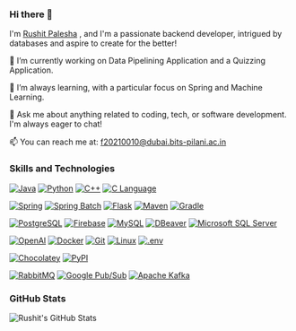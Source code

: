 ### Hi there 👋

I'm [Rushit Palesha](https://www.linkedin.com/in/rushit-palesha/) , and I'm a passionate backend developer, intrigued by databases and aspire to create for the better!

🔭 I’m currently working on Data Pipelining Application and a Quizzing Application.

🌱 I’m always learning, with a particular focus on Spring and Machine Learning.

💬 Ask me about anything related to coding, tech, or software development. I'm always eager to chat!

📫 You can reach me at: f20210010@dubai.bits-pilani.ac.in

### Skills and Technologies
[![Java](https://img.shields.io/badge/-Java-007396?style=for-the-badge&logo=java&logoColor=white)](https://www.oracle.com/java/)
[![Python](https://img.shields.io/badge/-Python-3776AB?style=for-the-badge&logo=python&logoColor=white)](https://www.python.org)
[![C++](https://img.shields.io/badge/-C++-00599C?style=for-the-badge&logo=cplusplus&logoColor=white)](https://isocpp.org/)
[![C Language](https://img.shields.io/badge/-C%20Language-A8B9CC?style=for-the-badge&logo=c&logoColor=white)](https://en.wikipedia.org/wiki/C_(programming_language))

[![Spring](https://img.shields.io/badge/-Spring-6DB33F?style=for-the-badge&logo=spring&logoColor=white)](https://spring.io/)
[![Spring Batch](https://img.shields.io/badge/-Spring%20Batch-00A98F?style=for-the-badge&logo=spring&logoColor=white)](https://spring.io/projects/spring-batch)
[![Flask](https://img.shields.io/badge/-Flask-000000?style=for-the-badge&logo=flask&logoColor=white)](https://flask.palletsprojects.com/en/2.1.x/)
[![Maven](https://img.shields.io/badge/-Maven-C71A36?style=for-the-badge&logo=apache-maven&logoColor=white)](https://maven.apache.org/)
[![Gradle](https://img.shields.io/badge/-Gradle-02303A?style=for-the-badge&logo=gradle&logoColor=white)](https://gradle.org/)



[![PostgreSQL](https://img.shields.io/badge/-PostgreSQL-336791?style=for-the-badge&logo=postgresql&logoColor=white)](https://www.postgresql.org/)
[![Firebase](https://img.shields.io/badge/-Firebase-FFCA28?style=for-the-badge&logo=firebase&logoColor=white)](https://firebase.google.com/)
[![MySQL](https://img.shields.io/badge/-MySQL-4479A1?style=for-the-badge&logo=mysql&logoColor=white)](https://www.mysql.com/)
[![DBeaver](https://img.shields.io/badge/-DBeaver-007acc?style=for-the-badge&logo=dbeaver&logoColor=white)](https://dbeaver.io/)
[![Microsoft SQL Server](https://img.shields.io/badge/-Microsoft%20SQL%20Server-CC2927?style=for-the-badge&logo=microsoft-sql-server&logoColor=white)](https://www.microsoft.com/en-us/sql-server)


[![OpenAI](https://img.shields.io/badge/-OpenAI-00C1D4?style=for-the-badge&logo=openai&logoColor=white)](https://openai.com/)
[![Docker](https://img.shields.io/badge/-Docker-2496ED?style=for-the-badge&logo=docker&logoColor=white)](https://www.docker.com/)
[![Git](https://img.shields.io/badge/-Git-F05032?style=for-the-badge&logo=git&logoColor=white)](https://git-scm.com/)
[![Linux](https://img.shields.io/badge/-Linux-FCC624?style=for-the-badge&logo=linux&logoColor=black)](https://www.linux.org/)
[![.env](https://img.shields.io/badge/-.env-DB7093?style=for-the-badge)](https://en.wikipedia.org/wiki/Dotenv)

[![Chocolatey](https://img.shields.io/badge/-Chocolatey-80B5E3?style=for-the-badge&logo=chocolatey&logoColor=white)](https://chocolatey.org/)
[![PyPI](https://img.shields.io/badge/-PyPI-3775A9?style=for-the-badge&logo=python&logoColor=white)](https://pypi.org/)

[![RabbitMQ](https://img.shields.io/badge/-RabbitMQ-FF6600?style=for-the-badge&logo=rabbitmq&logoColor=white)](https://www.rabbitmq.com/)
[![Google Pub/Sub](https://img.shields.io/badge/-Google%20Pub%2FSub-4285F4?style=for-the-badge&logo=google&logoColor=white)](https://cloud.google.com/pubsub)
[![Apache Kafka](https://img.shields.io/badge/-Apache%20Kafka-231F20?style=for-the-badge&logo=apache-kafka&logoColor=white)](https://kafka.apache.org/)




### GitHub Stats

![Rushit's GitHub Stats](https://github-readme-stats.vercel.app/api?username=rushitgit&show_icons=true&count_private=true&hide=stars,contribs)


